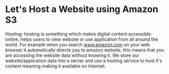 # Let's Host a Website using Amazon S3

Hosting: hosting is something which makes digital content accessible online, helps users to view website or use application from all around the world. For example when you search www.amazon.com on your web browser it automatically directs you to amazon website, this means that you are accessing the website data without knowing it. We store our website/application data into a server and use a hosting service to host it's content meaning making it available on Internet. 
